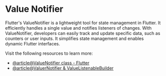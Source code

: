 # Value Notifier

Flutter's ValueNotifier is a lightweight tool for state management in Flutter. It efficiently handles a single value and notifies listeners of changes. With ValueNotifier, developers can easily track and update specific data, such as counters or user inputs. It simplifies state management and enables dynamic Flutter interfaces.

Visit the following resources to learn more:

- [@article@ValueNotifier class - Flutter](https://api.flutter.dev/flutter/foundation/ValueNotifier-class.html)
- [@article@ValuerNotifier & ValueListenableBuilder](https://medium.com/@avnishnishad/flutter-communication-between-widgets-using-valuenotifier-and-valuelistenablebuilder-b51ef627a58b)